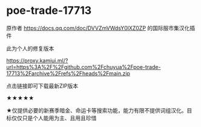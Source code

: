 # poe-trade-17713

原作者 https://docs.qq.com/doc/DVVZmVWdsY0lXZ0ZP 的国际服市集汉化插件

此为个人的修复版本

https://proxy.kamiui.ml/?url=https%3A%2F%2Fgithub.com%2Fchuyua%2Fpoe-trade-17713%2Farchive%2Frefs%2Fheads%2Fmain.zip

点击链接即可下载最新ZIP版本

★★★★★

★仅提供必要的新赛季暗金、命运卡等搜索功能，能力有限不提供词组汉化。目标仅仅只是个人能用为主、且用且珍惜
